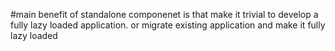 #main benefit of standalone componenet is that make it trivial to  develop a fully lazy loaded application. or migrate existing application and make it fully lazy loaded